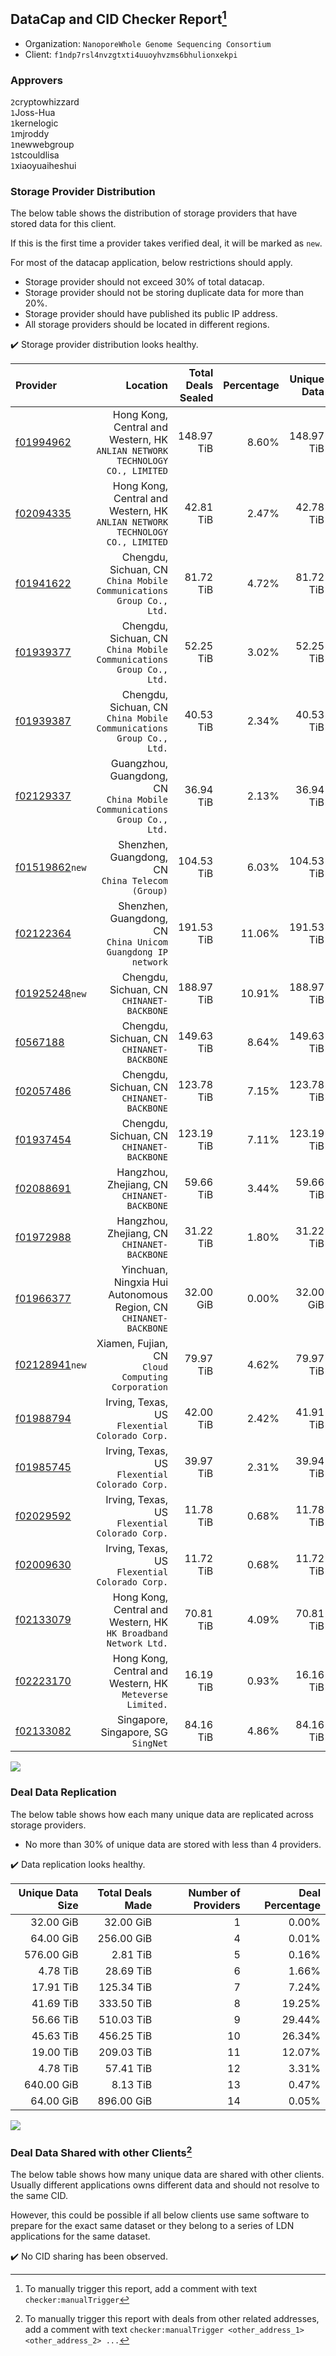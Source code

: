 ## DataCap and CID Checker Report[^1]
 - Organization: `NanoporeWhole Genome Sequencing Consortium`
 - Client: `f1ndp7rsl4nvzgtxti4uuoyhvzms6bhulionxekpi`
### Approvers
`2`cryptowhizzard<br/>`1`Joss-Hua<br/>`1`kernelogic<br/>`1`mjroddy<br/>`1`newwebgroup<br/>`1`stcouldlisa<br/>`1`xiaoyuaiheshui

### Storage Provider Distribution
The below table shows the distribution of storage providers that have stored data for this client.

If this is the first time a provider takes verified deal, it will be marked as `new`.

For most of the datacap application, below restrictions should apply.
 - Storage provider should not exceed 30% of total datacap.
 - Storage provider should not be storing duplicate data for more than 20%.
 - Storage provider should have published its public IP address.
 - All storage providers should be located in different regions.

✔️ Storage provider distribution looks healthy.

| Provider                                                    |                                                                        Location | Total Deals Sealed | Percentage | Unique Data | Duplicate Deals |
| :---------------------------------------------------------- | ------------------------------------------------------------------------------: | -----------------: | ---------: | ----------: | --------------: |
| [f01994962](https://filfox.info/en/address/f01994962)       | Hong Kong, Central and Western, HK<br/>`ANLIAN NETWORK TECHNOLOGY CO., LIMITED` |         148.97 TiB |      8.60% |  148.97 TiB |           0.00% |
| [f02094335](https://filfox.info/en/address/f02094335)       | Hong Kong, Central and Western, HK<br/>`ANLIAN NETWORK TECHNOLOGY CO., LIMITED` |          42.81 TiB |      2.47% |   42.78 TiB |           0.07% |
| [f01941622](https://filfox.info/en/address/f01941622)       |          Chengdu, Sichuan, CN<br/>`China Mobile Communications Group Co., Ltd.` |          81.72 TiB |      4.72% |   81.72 TiB |           0.00% |
| [f01939377](https://filfox.info/en/address/f01939377)       |          Chengdu, Sichuan, CN<br/>`China Mobile Communications Group Co., Ltd.` |          52.25 TiB |      3.02% |   52.25 TiB |           0.00% |
| [f01939387](https://filfox.info/en/address/f01939387)       |          Chengdu, Sichuan, CN<br/>`China Mobile Communications Group Co., Ltd.` |          40.53 TiB |      2.34% |   40.53 TiB |           0.00% |
| [f02129337](https://filfox.info/en/address/f02129337)       |      Guangzhou, Guangdong, CN<br/>`China Mobile Communications Group Co., Ltd.` |          36.94 TiB |      2.13% |   36.94 TiB |           0.00% |
| [f01519862](https://filfox.info/en/address/f01519862)`new`  |                             Shenzhen, Guangdong, CN<br/>`China Telecom (Group)` |         104.53 TiB |      6.03% |  104.53 TiB |           0.00% |
| [f02122364](https://filfox.info/en/address/f02122364)       |                 Shenzhen, Guangdong, CN<br/>`China Unicom Guangdong IP network` |         191.53 TiB |     11.06% |  191.53 TiB |           0.00% |
| [f01925248](https://filfox.info/en/address/f01925248)`new`  |                                    Chengdu, Sichuan, CN<br/>`CHINANET-BACKBONE` |         188.97 TiB |     10.91% |  188.97 TiB |           0.00% |
| [f0567188](https://filfox.info/en/address/f0567188)         |                                    Chengdu, Sichuan, CN<br/>`CHINANET-BACKBONE` |         149.63 TiB |      8.64% |  149.63 TiB |           0.00% |
| [f02057486](https://filfox.info/en/address/f02057486)       |                                    Chengdu, Sichuan, CN<br/>`CHINANET-BACKBONE` |         123.78 TiB |      7.15% |  123.78 TiB |           0.00% |
| [f01937454](https://filfox.info/en/address/f01937454)       |                                    Chengdu, Sichuan, CN<br/>`CHINANET-BACKBONE` |         123.19 TiB |      7.11% |  123.19 TiB |           0.00% |
| [f02088691](https://filfox.info/en/address/f02088691)       |                                  Hangzhou, Zhejiang, CN<br/>`CHINANET-BACKBONE` |          59.66 TiB |      3.44% |   59.66 TiB |           0.00% |
| [f01972988](https://filfox.info/en/address/f01972988)       |                                  Hangzhou, Zhejiang, CN<br/>`CHINANET-BACKBONE` |          31.22 TiB |      1.80% |   31.22 TiB |           0.00% |
| [f01966377](https://filfox.info/en/address/f01966377)       |             Yinchuan, Ningxia Hui Autonomous Region, CN<br/>`CHINANET-BACKBONE` |          32.00 GiB |      0.00% |   32.00 GiB |           0.00% |
| [f02128941](https://filfox.info/en/address/f02128941)`new`  |                            Xiamen, Fujian, CN<br/>`Cloud Computing Corporation` |          79.97 TiB |      4.62% |   79.97 TiB |           0.00% |
| [f01988794](https://filfox.info/en/address/f01988794)       |                               Irving, Texas, US<br/>`Flexential Colorado Corp.` |          42.00 TiB |      2.42% |   41.91 TiB |           0.22% |
| [f01985745](https://filfox.info/en/address/f01985745)       |                               Irving, Texas, US<br/>`Flexential Colorado Corp.` |          39.97 TiB |      2.31% |   39.94 TiB |           0.08% |
| [f02029592](https://filfox.info/en/address/f02029592)       |                               Irving, Texas, US<br/>`Flexential Colorado Corp.` |          11.78 TiB |      0.68% |   11.78 TiB |           0.00% |
| [f02009630](https://filfox.info/en/address/f02009630)       |                               Irving, Texas, US<br/>`Flexential Colorado Corp.` |          11.72 TiB |      0.68% |   11.72 TiB |           0.00% |
| [f02133079](https://filfox.info/en/address/f02133079)       |              Hong Kong, Central and Western, HK<br/>`HK Broadband Network Ltd.` |          70.81 TiB |      4.09% |   70.81 TiB |           0.00% |
| [f02223170](https://filfox.info/en/address/f02223170)       |                     Hong Kong, Central and Western, HK<br/>`Meteverse Limited.` |          16.19 TiB |      0.93% |   16.16 TiB |           0.19% |
| [f02133082](https://filfox.info/en/address/f02133082)       |                                          Singapore, Singapore, SG<br/>`SingNet` |          84.16 TiB |      4.86% |   84.16 TiB |           0.00% |

<img src="https://raw.githubusercontent.com/data-preservation-programs/filplus-checker-assets/main/filecoin-project/filecoin-plus-large-datasets/issues/1564/1689043561720.png"/>

### Deal Data Replication
The below table shows how each many unique data are replicated across storage providers.

- No more than 30% of unique data are stored with less than 4 providers.

✔️ Data replication looks healthy.

| Unique Data Size | Total Deals Made | Number of Providers | Deal Percentage |
| ---------------: | ---------------: | ------------------: | --------------: |
|        32.00 GiB |        32.00 GiB |                   1 |           0.00% |
|        64.00 GiB |       256.00 GiB |                   4 |           0.01% |
|       576.00 GiB |         2.81 TiB |                   5 |           0.16% |
|         4.78 TiB |        28.69 TiB |                   6 |           1.66% |
|        17.91 TiB |       125.34 TiB |                   7 |           7.24% |
|        41.69 TiB |       333.50 TiB |                   8 |          19.25% |
|        56.66 TiB |       510.03 TiB |                   9 |          29.44% |
|        45.63 TiB |       456.25 TiB |                  10 |          26.34% |
|        19.00 TiB |       209.03 TiB |                  11 |          12.07% |
|         4.78 TiB |        57.41 TiB |                  12 |           3.31% |
|       640.00 GiB |         8.13 TiB |                  13 |           0.47% |
|        64.00 GiB |       896.00 GiB |                  14 |           0.05% |

<img src="https://raw.githubusercontent.com/data-preservation-programs/filplus-checker-assets/main/filecoin-project/filecoin-plus-large-datasets/issues/1564/1689043562345.png"/>

### Deal Data Shared with other Clients[^3]
The below table shows how many unique data are shared with other clients.
Usually different applications owns different data and should not resolve to the same CID.

However, this could be possible if all below clients use same software to prepare for the exact same dataset or they belong to a series of LDN applications for the same dataset.

✔️ No CID sharing has been observed.

[^1]: To manually trigger this report, add a comment with text `checker:manualTrigger`

[^2]: Deals from those addresses are combined into this report as they are specified with `checker:manualTrigger`

[^3]: To manually trigger this report with deals from other related addresses, add a comment with text `checker:manualTrigger <other_address_1> <other_address_2> ...`

